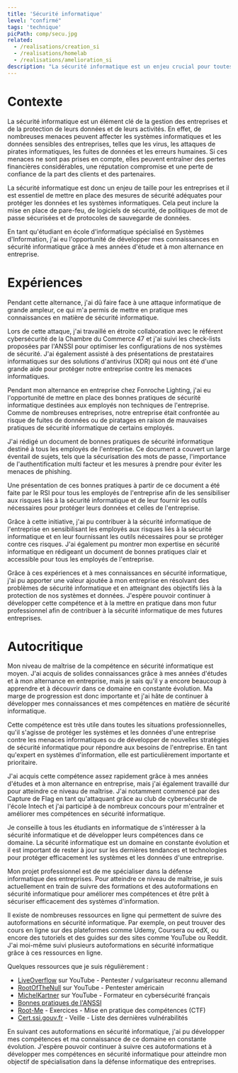 ```yaml
---
title: 'Sécurité informatique'
level: "confirmé"
tags: 'technique'
picPath: comp/secu.jpg
related:
  - /realisations/creation_si
  - /realisations/homelab
  - /realisations/amelioration_si
description: "La sécurité informatique est un enjeu crucial pour toutes les organisations, grandes ou petites, car les cyberattaques peuvent avoir des conséquences désastreuses sur la réputation, la propriété intellectuelle, les finances et la confidentialité des données."
---
```


# Contexte

La sécurité informatique est un élément clé de la gestion des entreprises et de la protection de leurs données et de leurs activités. En effet, de nombreuses menaces peuvent affecter les systèmes informatiques et les données sensibles des entreprises, telles que les virus, les attaques de pirates informatiques, les fuites de données et les erreurs humaines. Si ces menaces ne sont pas prises en compte, elles peuvent entraîner des pertes financières considérables, une réputation compromise et une perte de confiance de la part des clients et des partenaires.

La sécurité informatique est donc un enjeu de taille pour les entreprises et il est essentiel de mettre en place des mesures de sécurité adéquates pour protéger les données et les systèmes informatiques. Cela peut inclure la mise en place de pare-feu, de logiciels de sécurité, de politiques de mot de passe sécurisées et de protocoles de sauvegarde de données.

En tant qu'étudiant en école d'informatique spécialisé en Systèmes d'Information, j'ai eu l'opportunité de développer mes connaissances en sécurité informatique grâce à mes années d'étude et à mon alternance en entreprise.

# Expériences

Pendant cette alternance, j'ai dû faire face à une attaque informatique de grande ampleur, ce qui m'a permis de mettre en pratique mes connaissances en matière de sécurité informatique.

Lors de cette attaque, j'ai travaillé en étroite collaboration avec le référent cybersécurité de la Chambre du Commerce 47 et j'ai suivi les check-lists proposées par l'ANSSI pour optimiser les configurations de nos systèmes de sécurité. J'ai également assisté à des présentations de prestataires informatiques sur des solutions d'antivirus (XDR) qui nous ont été d'une grande aide pour protéger notre entreprise contre les menaces informatiques.

Pendant mon alternance en entreprise chez Fonroche Lighting, j'ai eu l'opportunité de mettre en place des bonnes pratiques de sécurité informatique destinées aux employés non techniques de l'entreprise. Comme de nombreuses entreprises, notre entreprise était confrontée au risque de fuites de données ou de piratages en raison de mauvaises pratiques de sécurité informatique de certains employés.

J'ai rédigé un document de bonnes pratiques de sécurité informatique destiné à tous les employés de l'entreprise. Ce document a couvert un large éventail de sujets, tels que la sécurisation des mots de passe, l'importance de l'authentification multi facteur et les mesures à prendre pour éviter les menaces de phishing.

Une présentation de ces bonnes pratiques à partir de ce document a été faite par le RSI pour tous les employés de l'entreprise afin de les sensibiliser aux risques liés à la sécurité informatique et de leur fournir les outils nécessaires pour protéger leurs données et celles de l'entreprise.

Grâce à cette initiative, j'ai pu contribuer à la sécurité informatique de l'entreprise en sensibilisant les employés aux risques liés à la sécurité informatique et en leur fournissant les outils nécessaires pour se protéger contre ces risques. J'ai également pu montrer mon expertise en sécurité informatique en rédigeant un document de bonnes pratiques clair et accessible pour tous les employés de l'entreprise.

Grâce à ces expériences et à mes connaissances en sécurité informatique, j'ai pu apporter une valeur ajoutée à mon entreprise en résolvant des problèmes de sécurité informatique et en atteignant des objectifs liés à la protection de nos systèmes et données. J'espère pouvoir continuer à développer cette compétence et à la mettre en pratique dans mon futur professionnel afin de contribuer à la sécurité informatique de mes futures entreprises.

# Autocritique

Mon niveau de maîtrise de la compétence en sécurité informatique est moyen. J'ai acquis de solides connaissances grâce à mes années d'études et à mon alternance en entreprise, mais je sais qu'il y a encore beaucoup à apprendre et à découvrir dans ce domaine en constante évolution. Ma marge de progression est donc importante et j'ai hâte de continuer à développer mes connaissances et mes compétences en matière de sécurité informatique.

Cette compétence est très utile dans toutes les situations professionnelles, qu'il s'agisse de protéger les systèmes et les données d'une entreprise contre les menaces informatiques ou de développer de nouvelles stratégies de sécurité informatique pour répondre aux besoins de l'entreprise. En tant qu'expert en systèmes d'information, elle est particulièrement importante et prioritaire.

J'ai acquis cette compétence assez rapidement grâce à mes années d'études et à mon alternance en entreprise, mais j'ai également travaillé dur pour atteindre ce niveau de maîtrise. J'ai notamment commencé par des Capture de Flag en tant qu'attaquant grâce au club de cybersécurité de l'école Intech et j'ai participé à de nombreux concours pour m'entraîner et améliorer mes compétences en sécurité informatique.

Je conseille à tous les étudiants en informatique de s'intéresser à la sécurité informatique et de développer leurs compétences dans ce domaine. La sécurité informatique est un domaine en constante évolution et il est important de rester à jour sur les dernières tendances et technologies pour protéger efficacement les systèmes et les données d'une entreprise.

Mon projet professionnel est de me spécialiser dans la défense informatique des entreprises. Pour atteindre ce niveau de maîtrise, je suis actuellement en train de suivre des formations et des autoformations en sécurité informatique pour améliorer mes compétences et être prêt à sécuriser efficacement des systèmes d'information.

Il existe de nombreuses ressources en ligne qui permettent de suivre des autoformations en sécurité informatique. Par exemple, on peut trouver des cours en ligne sur des plateformes comme Udemy, Coursera ou edX, ou encore des tutoriels et des guides sur des sites comme YouTube ou Reddit. J'ai moi-même suivi plusieurs autoformations en sécurité informatique grâce à ces ressources en ligne.

Quelques ressources que je suis régulièrement :

- [LiveOverflow](https://www.youtube.com/@LiveOverflow) sur YouTube - Pentester / vulgarisateur reconnu allemand
- [RootOfTheNull](https://www.youtube.com/user/RootOfTheNull) sur YouTube - Pentester américain
- [MichelKartner](https://www.youtube.com/@MichelKartner/videos) sur YouTube - Formateur en cybersécurité français
- [Bonnes pratiques de l'ANSSI](https://www.ssi.gouv.fr/administration/bonnes-pratiques/)
- [Root-Me](https://www.root-me.org/) - Exercices - Mise en pratique des compétences (CTF)
- [Cert.ssi.gouv.fr](https://www.cert.ssi.gouv.fr/) - Veille - Liste des dernières vulnérabilités

En suivant ces autoformations en sécurité informatique, j'ai pu développer mes compétences et ma connaissance de ce domaine en constante évolution. J'espère pouvoir continuer à suivre ces autoformations et à développer mes compétences en sécurité informatique pour atteindre mon objectif de spécialisation dans la défense informatique des entreprises.